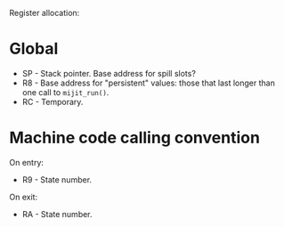 Register allocation:

# Global

 - SP - Stack pointer. Base address for spill slots?
 - R8 - Base address for "persistent" values: those that last longer than one
   call to `mijit_run()`.
 - RC - Temporary.


# Machine code calling convention

On entry:

 - R9 - State number.

On exit:

 - RA - State number.
